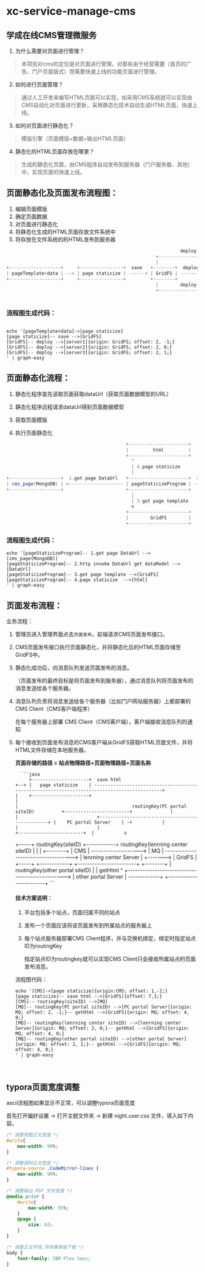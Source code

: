 # xc-service-manage-cms
## 学成在线CMS管理微服务

1. 为什么需要对页面进行管理？
> 本项目对cms的定位是对页面进行管理，对那些由于经营需要（首页的广告、门户页面版式）而需要快速上线的功能页面进行管理。
2. 如何进行页面管理？
> 通过人工开发来编写HTML页面可以实现，如采用CMS系统就可以实现由CMS自动化对页面进行更新，采用静态化技术自动生成HTML页面，快速上线。
3. 如何对页面进行静态化？
> 模版引擎（页面模版+数据=输出HTML页面）
4. 静态化的HTML页面存放在哪里？
> 生成的静态化页面，由CMS程序自动发布到服务器（门户服务器、其他）中，实现页面的快速上线。

## 页面静态化及页面发布流程图：
1. 编辑页面模版
2. 确定页面数据
3. 对页面进行静态化
4. 将静态化生成的HTML页面存放文件系统中
5. 将存放在文件系统的的HTML发布到服务器
```java
                                                                deploy    +---------+
                                                       +----------------> | server1 |
                                                       |                  +---------+
+-------------------+     +----------------+  save   +--------+  deploy   |         |
| pageTemplate+data | --> | page staticize | ------> | GridFS | --------> | server2 |
+-------------------+     +----------------+         +--------+           +---------+
                                                       |        deploy    |         |
                                                       +----------------> | server3 |
                                                                          +---------+
```

### 流程图生成代码：
```shell

echo '[pageTemplate+data]->[page staticize]
[page staticize]-- save -->[GridFS]
[GridFS]-- deploy -->[server1]{origin: GridFS; offset: 2, -1;}
[GridFS]-- deploy -->[server2]{origin: GridFS; offset: 2, 0;}
[GridFS]-- deploy -->[server3]{origin: GridFS; offset: 2, 1;}
' | graph-easy

```
## 页面静态化流程：
1. 静态化程序首先读取页面获取dataUrl（获取页面数据模型的URL）

2. 静态化程序远程请求dataUrl得到页面数据模型
3. 获取页面模版
4. 执行页面静态化

```java
                                            +----------------------+
                                            |         html         |
                                            +----------------------+
                                              ^
                                              | 4.page staticize
                                              |
+-------------------+  1.get page DataUrl   +----------------------+  2.http invoke DataUrl get dataModel   +---------+
| cms_page(MongoDB) | <-------------------- | pageStaticizeProgram | -------------------------------------> | DataUrl |
+-------------------+                       +----------------------+                                        +---------+
                                              |
                                              | 3.get page template
                                              v
                                            +----------------------+
                                            |        GridFS        |
                                            +----------------------+
```

### 流程图生成代码：
```shell
echo '[pageStaticizeProgram]-- 1.get page DataUrl -->[cms_page(MongoDB)]
[pageStaticizeProgram]-- 2.http invoke DataUrl get dataModel -->[DataUrl]
[pageStaticizeProgram]-- 3.get page template -->[GridFS]
[pageStaticizeProgram]-- 4.page staticize  -->[html]
' | graph-easy
```

## 页面发布流程：

业务流程：

1. 管理员进入管理界面点击``页面发布``，前端请求CMS页面发布接口。

2. CMS页面发布接口执行页面静态化，并将静态化后的HTML页面存储至GridFS中。

3. 静态化成功后，向消息队列发送页面发布的消息。

   （页面发布的最终目标是将页面发布到服务器），通过消息队列将页面发布的消息发送给各个服务器。

4. 消息队列负责将消息发送给各个服务器（比如门户网站服务器）上都部署的 CMS Client（CMS客户端程序）

     在每个服务器上部署 CMS Client（CMS客户端），客户端接收消息队列的通知

5. 每个接收到页面发布消息的CMS客户端从GridFS获取HTML页面文件，并将HTML文件存储在本地服务器。

     **页面存储的路径 = 站点物理路径+页面物理路径+页面名称**

         ```java
            +---------------------+  save html
       +--> |   page staticize    | --------------------------------------------------------------------------------------------+
       |    +---------------------+                                                                                             |
       |                                          routingKey(PC portal siteID)          +------------------------+              |
       |                             +------------------------------------------------> |    PC portal Server    | -+           |
       |                             |                                                  +------------------------+  |           v
     +-----+  routingKey(siteID)   +------------+  routingKey(lenrning center siteID)   |                        |  |         +--------+
     | CMS | --------------------> |     MQ     | ------------------------------------> | lenrning center Server |  +-------> | GridFS |
     +-----+                       +------------+                                       +------------------------+            +--------+
                                     |            routingKey(other portal siteID)       |                        |  getHtml     ^
                                     +------------------------------------------------> |  other portal Server   | -------------+
                                                                                        +------------------------+
         ```

     #### 技术方案说明：

     1. 平台包括多个站点，页面归属不同的站点

     2. 发布一个页面应该将该页面发布到所属站点的服务器上

     3. 每个站点服务器部署CMS Client程序，并与交换机绑定，绑定时指定站点ID为routingKey

        指定站点ID为routingkey就可以实现CMS Client只会接收所属站点的页面发布消息。

     

     流程图代码：

     ```shell
     echo '[CMS]->[page staticize]{origin:CMS; offset: 1,-2;}
     [page staticize]-- save html -->[GridFS]{offset: 7,1;}
     [CMS]-- routingKey(siteID) -->[MQ]
     [MQ]-- routingKey(PC portal siteID) -->[PC portal Server]{origin: MQ; offset: 2, -1;}-- getHtml -->[GridFS]{origin: MQ; offset: 4, 0;}
     [MQ]-- routingKey(lenrning center siteID) -->[lenrning center Server]{origin: MQ; offset: 2, 0;}-- getHtml -->[GridFS]{origin: MQ; offset: 4, 0;}
     [MQ]-- routingKey(other portal siteID) -->[other portal Server]{origin: MQ; offset: 2, 1;}-- getHtml -->[GridFS]{origin: MQ; offset: 4, 0;}
     ' | graph-easy
     ```

     

     ​    

## typora页面宽度调整

ascii流程图如果显示不正常，可以调整typora页面宽度

首先打开偏好设置 -> 打开主题文件夹 -> 新建 night.user.css 文件，填入如下内容。

```css
/* 调整视图正文宽度 */
#write{
    max-width: 90%;
}

/* 调整源码正文宽度 */
#typora-source .CodeMirror-lines {
    max-width: 90%;
}

/* 调整输出 PDF 文件宽度 */
@media print {
    #write{
        max-width: 95%;
    }
    @page {
        size: A3;
    }
}

/* 调整正文字体,字体需单独下载 */
body {
    font-family: IBM Plex Sans;
}
```

